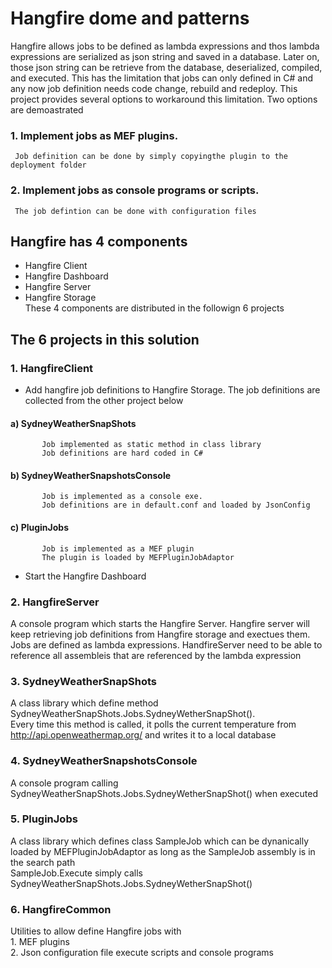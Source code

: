 # Hangfire dome and patterns  
Hangfire allows jobs to be defined as lambda expressions and thos lambda expressions are serialized as json string and saved in a database. Later on, those json string can be retrieve from the database, deserialized, compiled, and executed. This has the limitation that jobs can only defined in C# and any now job definition needs code change, rebuild and redeploy. This project provides several options to workaround this limitation. Two options are demoastrated  
###  1. Implement jobs as MEF plugins.  
     Job definition can be done by simply copyingthe plugin to the deployment folder  
###  2. Implement jobs as console programs or scripts.  
     The job defintion can be done with configuration files  
  
## Hangfire has 4 components  
 * Hangfire Client  
 * Hangfire Dashboard  
 * Hangfire Server  
 * Hangfire Storage    
 These 4 components are distributed in the followign 6 projects  
 
## The 6 projects in this solution  

### 1. HangfireClient  
  *  Add hangfire job definitions to Hangfire Storage. The job definitions are collected from the other project below  
####     a)  SydneyWeatherSnapShots  
           Job implemented as static method in class library  
           Job definitions are hard coded in C#  
####     b)  SydneyWeatherSnapshotsConsole  
           Job is implemented as a console exe.   
           Job definitions are in default.conf and loaded by JsonConfig   
####     c)  PluginJobs  
           Job is implemented as a MEF plugin  
           The plugin is loaded by MEFPluginJobAdaptor  
           
  * Start the Hangfire Dashboard   
    
### 2. HangfireServer  
  A console program which starts the Hangfire Server. Hangfire server will keep retrieving job definitions from Hangfire storage and exectues them.  
  Jobs are defined as lambda expressions. HandfireServer need to be able to reference all assembleis that are referenced by the lambda expression  
     
### 3. SydneyWeatherSnapShots  
  A class library which define method SydneyWeatherSnapShots.Jobs.SydneyWetherSnapShot().  
  Every time this method is called, it polls the current temperature from http://api.openweathermap.org/ and writes it to a local database  
     
### 4. SydneyWeatherSnapshotsConsole  
  A console program calling SydneyWeatherSnapShots.Jobs.SydneyWetherSnapShot() when executed  
    
### 5. PluginJobs   
  A class library which defines class SampleJob which can be dynanically loaded by MEFPluginJobAdaptor as long as the SampleJob assembly is in the search path  
  SampleJob.Execute simply calls SydneyWeatherSnapShots.Jobs.SydneyWetherSnapShot()  
     
### 6. HangfireCommon  
  Utilities to allow define Hangfire jobs with  
    1. MEF plugins  
    2. Json configuration file execute scripts and console programs  
